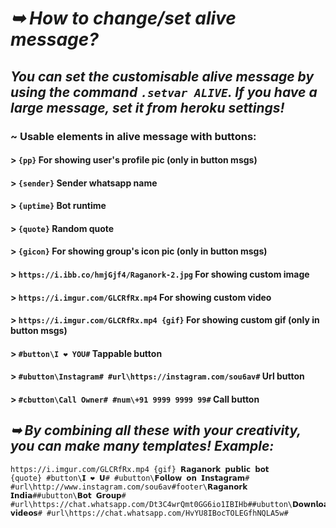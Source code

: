 # _➥ How to change/set alive message?_
## _You can set the customisable alive message by using the command `.setvar ALIVE`. If you have a large message, set it from heroku settings!_
### ~ Usable elements in alive message with buttons:
#### > `{pp}` For showing user's profile pic (only in button msgs)
#### > `{sender}` Sender whatsapp name
#### > `{uptime}` Bot runtime
#### > `{quote}` Random quote
#### > `{gicon}` For showing group's icon pic (only in button msgs)
#### > `https://i.ibb.co/hmjGjf4/Raganork-2.jpg` For showing custom image
#### > `https://i.imgur.com/GLCRfRx.mp4` For showing custom video
#### > `https://i.imgur.com/GLCRfRx.mp4 {gif}` For showing custom gif (only in button msgs)
#### > `#button\I ❤ YOU#` Tappable button
#### > `#ubutton\Instagram# #url\https://instagram.com/sou6av#` Url button
#### > `#cbutton\Call Owner# #num\+91 9999 9999 99#` Call button
## _➥ By combining all these with your creativity, you can make many templates! Example:_
```
https://i.imgur.com/GLCRfRx.mp4 {gif} 𝗥𝗮𝗴𝗮𝗻𝗼𝗿𝗸 𝗽𝘂𝗯𝗹𝗶𝗰 𝗯𝗼𝘁
{quote} #button\𝗜 ❤️ 𝗨# #ubutton\𝗙𝗼𝗹𝗹𝗼𝘄 𝗼𝗻 𝗜𝗻𝘀𝘁𝗮𝗴𝗿𝗮𝗺# #url\http://www.instagram.com/sou6av#footer\𝗥𝗮𝗴𝗮𝗻𝗼𝗿𝗸 𝗜𝗻𝗱𝗶𝗮##ubutton\𝗕𝗼𝘁 𝗚𝗿𝗼𝘂𝗽# #url\https://chat.whatsapp.com/Dt3C4wrQmt0GG6io1IBIHb##ubutton\𝗗𝗼𝘄𝗻𝗹𝗼𝗮𝗱 𝘃𝗶𝗱𝗲𝗼𝘀# #url\https://chat.whatsapp.com/HvYU8IBocTOLEGfhNQLA5w#
```
